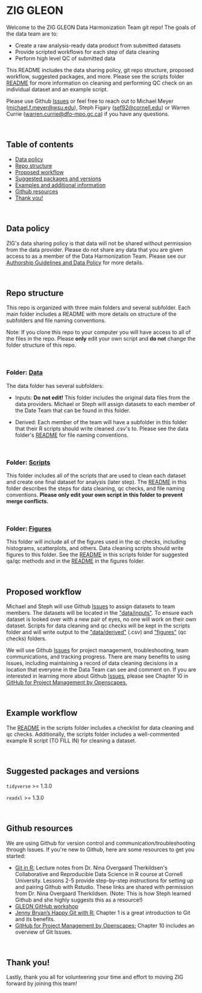 # ZIG GLEON

Welcome to the ZIG GLEON Data Harmonization Team git repo! The goals of the data team are to:

* Create a raw analysis-ready data product from submitted datasets
* Provide scripted workflows for each step of data cleaning
* Perform high level QC of submitted data

This README includes the data sharing policy, git repo structure, proposed workflow, suggested packages, and more. Please see the scripts folder [README](scripts/README.md) for more information on cleaning and performing QC check on an individual dataset and an example script.

Please use Github [Issues](https://github.com/sfigary/GLEON_ZIG/issues) or feel free to reach out to Michael Meyer (michael.f.meyer@wsu.edu), Steph Figary (sef92@cornell.edu) or Warren Currie (warren.currie@dfo-mpo.gc.ca) if you have any questions.  

<br>

## Table of contents
* [Data policy](#data-policy)
* [Repo structure](#repo-structure)
* [Proposed workflow](#proposed-workflow)
* [Suggested packages and versions](#suggested-packages-and-versions)
* [Examples and additional information](#examples-and-additional-information)
* [Github resources](#github-resources)
* [Thank you!](#thank-you)

<br>

## Data policy

ZIG's data sharing policy is that data will not be shared without permission from the data provider. Please do not share any data that you are given access to as a member of the Data Harmonization Team. Please see our [Authorship Guidelines and Data Policy](https://docs.google.com/document/d/1v-Wg50qSCBuFWXFg-B3PdfiEKz__8iJr3IeyCUpfKgU/edit?usp=sharing) for more details.

<br>

## Repo structure

This repo is organized with three main folders and several subfolder. Each main folder includes a README with more details on structure of the subfolders and file naming conventions. 

Note: If you clone this repo to your computer you will have access to all of the files in the repo. Please **only** edit your own script and **do not** change the folder structure of this repo.

<br>

### Folder: [Data](https://github.com/sfigary/GLEON_ZIG/tree/main/data)

The data folder has several subfolders:

* Inputs: **Do not edit!** This folder includes the original data files from the data providers. Michael or Steph will assign datasets to each member of the Date Team that can be found in this folder.
  
* Derived: Each member of the team will have a subfolder in this folder that their R scripts should write cleaned .csv's to. Please see the data folder's [README](data/README.md) for file naming conventions.

<br>

### Folder: [Scripts](https://github.com/sfigary/GLEON_ZIG/tree/main/Scripts)

This folder includes all of the scripts that are used to clean each dataset and create one final dataset for analysis (later step). The [README](scripts/README.md) in this folder describes the steps for data cleaning, qc checks, and file naming conventions. **Please only edit your own script in this folder to prevent merge conflicts.**

<br>

### Folder: [Figures](https://github.com/sfigary/GLEON_ZIG/tree/main/Figures)

This folder will include all of the figures used in the qc checks, including histograms, scatterplots, and others. Data cleaning scripts should write figures to this folder. See the [README](scripts/README.md) in this scripts folder for suggested qa/qc methods and in the [README](figures/README.md) in the figures folder.

<br>

## Proposed workflow 

Michael and Steph will use Github [Issues](https://github.com/sfigary/GLEON_ZIG/issues) to assign datasets to team members. The datasets will be located in the ["data/inputs"](https://github.com/sfigary/GLEON_ZIG/tree/main/data/inputs). To ensure each dataset is looked over with a new pair of eyes, no one will work on their own dataset. Scripts for data cleaning and qc checks will be kept in the scripts folder and will write output to the ["data/derived"](https://github.com/sfigary/GLEON_ZIG/tree/main/data/derived) (.csv) and ["figures"](https://github.com/sfigary/GLEON_ZIG/tree/main/data/derived) (qc checks) folders. 

We will use Github [Issues](https://github.com/sfigary/GLEON_ZIG/issues) for project management, troubleshooting, team communications, and tracking progress. There are many benefits to using Issues, including maintaining a record of data cleaning decisions in a location that everyone in the Data Team can see and comment on. If you are interested in learning more about Github [Issues](https://github.com/sfigary/GLEON_ZIG/issues), please see Chapter 10 in [GitHub for Project Management by Openscapes.](https://openscapes.github.io/series/github-issues.html)

<br>

## Example workflow

The [README](scripts/README.md) in the scripts folder includes a checklist for data cleaning and qc checks. Additionally, the scripts folder includes a well-commented example R script (TO FILL IN) for cleaning a dataset. 

<br>

## Suggested packages and versions

`tidyverse` >= 1.3.0

`readxl` >= 1.3.0

<br>

## Github resources

We are using Github for version control and communication/troubleshooting through Issues. If you're new to Github, here are some resources to get you started:

* [Git in R:](https://nt246.github.io/NTRES-6100-data-science/lesson2-rmarkdown-github.html) Lecture notes from Dr. Nina Overgaard Therkildsen's Collaborative and Reproducible Data Science in R course at Cornell University. Lessons 2-5 provide step-by-step instructions for setting up and pairing Github with Rstudio. These links are shared with permission from Dr. Nina Overgaard Therkildsen. (Note: This is how Steph learned Github and she highly suggests this as a resource!)
* [GLEON GitHub workshop](https://www.youtube.com/watch?v=B-FHx4l1BNU)
* [Jenny Bryan’s Happy Git with R:](https://happygitwithr.com/big-picture.html) Chapter 1 is a great introduction to Git and its benefits.
* [GitHub for Project Management by Openscapes:](https://openscapes.github.io/series/github-issues.html) Chapter 10 includes an overview of Git Issues.

<br>

## Thank you!

Lastly, thank you all for volunteering your time and effort to moving ZIG forward by joining this team! 